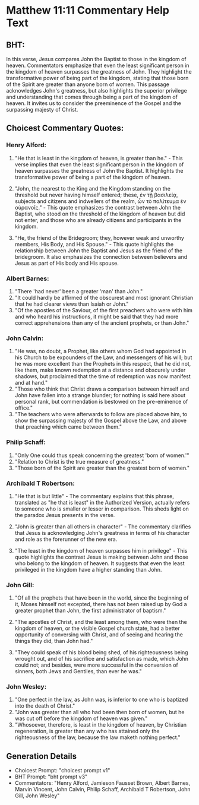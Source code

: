 # Matthew 11:11 Commentary Help Text

## BHT:
In this verse, Jesus compares John the Baptist to those in the kingdom of heaven. Commentators emphasize that even the least significant person in the kingdom of heaven surpasses the greatness of John. They highlight the transformative power of being part of the kingdom, stating that those born of the Spirit are greater than anyone born of women. This passage acknowledges John's greatness, but also highlights the superior privilege and understanding that comes through being a part of the kingdom of heaven. It invites us to consider the preeminence of the Gospel and the surpassing majesty of Christ.

## Choicest Commentary Quotes:
### Henry Alford:
1. "He that is least in the kingdom of heaven, is greater than he." - This verse implies that even the least significant person in the kingdom of heaven surpasses the greatness of John the Baptist. It highlights the transformative power of being a part of the kingdom of heaven.

2. "John, the nearest to the King and the Kingdom standing on the threshold but never having himself entered; these, ἐν τῇ βασιλείᾳ, subjects and citizens and indwellers of the realm, ὧν τὸ πολίτευμα ἐν οὐρανοῖς." - This quote emphasizes the contrast between John the Baptist, who stood on the threshold of the kingdom of heaven but did not enter, and those who are already citizens and participants in the kingdom.

3. "He, the friend of the Bridegroom; they, however weak and unworthy members, His Body, and His Spouse." - This quote highlights the relationship between John the Baptist and Jesus as the friend of the bridegroom. It also emphasizes the connection between believers and Jesus as part of His body and His spouse.

### Albert Barnes:
1. "There 'had never' been a greater 'man' than John." 
2. "It could hardly be affirmed of the obscurest and most ignorant Christian that he had clearer views than Isaiah or John."
3. "Of the apostles of the Saviour, of the first preachers who were with him and who heard his instructions, it might be said that they had more correct apprehensions than any of the ancient prophets, or than John."

### John Calvin:
1. "He was, no doubt, a Prophet, like others whom God had appointed in his Church to be expounders of the Law, and messengers of his will; but he was more excellent than the Prophets in this respect, that he did not, like them, make known redemption at a distance and obscurely under shadows, but proclaimed that the time of redemption was now manifest and at hand."
2. "Those who think that Christ draws a comparison between himself and John have fallen into a strange blunder; for nothing is said here about personal rank, but commendation is bestowed on the pre-eminence of office."
3. "The teachers who were afterwards to follow are placed above him, to show the surpassing majesty of the Gospel above the Law, and above that preaching which came between them."

### Philip Schaff:
1. "Only One could thus speak concerning the greatest 'born of women.'" 
2. "Relation to Christ is the true measure of greatness." 
3. "Those born of the Spirit are greater than the greatest born of women."

### Archibald T Robertson:
1. "He that is but little" - The commentary explains that this phrase, translated as "he that is least" in the Authorized Version, actually refers to someone who is smaller or lesser in comparison. This sheds light on the paradox Jesus presents in the verse.

2. "John is greater than all others in character" - The commentary clarifies that Jesus is acknowledging John's greatness in terms of his character and role as the forerunner of the new era.

3. "The least in the kingdom of heaven surpasses him in privilege" - This quote highlights the contrast Jesus is making between John and those who belong to the kingdom of heaven. It suggests that even the least privileged in the kingdom have a higher standing than John.

### John Gill:
1. "Of all the prophets that have been in the world, since the beginning of it, Moses himself not excepted, there has not been raised up by God a greater prophet than John, the first administrator of baptism." 

2. "The apostles of Christ, and the least among them, who were then the kingdom of heaven, or the visible Gospel church state, had a better opportunity of conversing with Christ, and of seeing and hearing the things they did, than John had."

3. "They could speak of his blood being shed, of his righteousness being wrought out, and of his sacrifice and satisfaction as made, which John could not; and besides, were more successful in the conversion of sinners, both Jews and Gentiles, than ever he was."

### John Wesley:
1. "One perfect in the law, as John was, is inferior to one who is baptized into the death of Christ."
2. "John was greater than all who had been then born of women, but he was cut off before the kingdom of heaven was given."
3. "Whosoever, therefore, is least in the kingdom of heaven, by Christian regeneration, is greater than any who has attained only the righteousness of the law, because the law maketh nothing perfect."


## Generation Details
- Choicest Prompt: "choicest prompt v1"
- BHT Prompt: "bht prompt v3"
- Commentators: "Henry Alford, Jamieson Fausset Brown, Albert Barnes, Marvin Vincent, John Calvin, Philip Schaff, Archibald T Robertson, John Gill, John Wesley"
